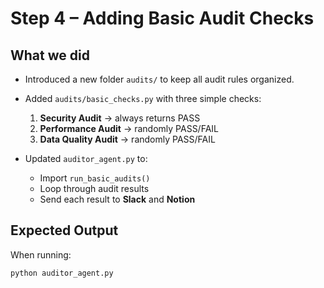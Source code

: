 # Step 4 – Adding Basic Audit Checks

## What we did
- Introduced a new folder `audits/` to keep all audit rules organized.
- Added `audits/basic_checks.py` with three simple checks:
  1. **Security Audit** → always returns PASS
  2. **Performance Audit** → randomly PASS/FAIL
  3. **Data Quality Audit** → randomly PASS/FAIL

- Updated `auditor_agent.py` to:
  - Import `run_basic_audits()`
  - Loop through audit results
  - Send each result to **Slack** and **Notion**

## Expected Output
When running:
```bash
python auditor_agent.py
